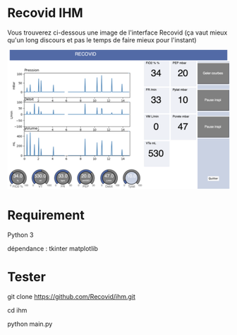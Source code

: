 # Recovid IHM

Vous trouverez ci-dessous une image de l'interface Recovid (ça vaut mieux qu'un long discours et pas le temps de faire mieux pour l'instant)

![recovid-ihm](/images/2703_ihm.png)

# Requirement
  Python 3
  
  dépendance :
  tkinter
  matplotlib

# Tester

git clone https://github.com/Recovid/ihm.git

cd ihm

python main.py

